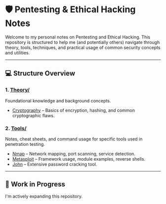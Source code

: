 # 🛡️ Pentesting & Ethical Hacking Notes

Welcome to my personal notes on Pentesting and Ethical Hacking. This repository is structured to help me (and potentially others) navigate through theory, tools, techniques, and practical usage of common security concepts and utilities.

---

## 💻 Structure Overview

### 1. [Theory/](./01_Theory/)
Foundational knowledge and background concepts.

- [Cryptography](./01_Theory/Cryptography.md) – Basics of encryption, hashing, and common cryptographic flaws.

### 2. [Tools/](./02_Tools/)
Notes, cheat sheets, and command usage for specific tools used in penetration testing.

- [Nmap](./02_Tools/Nmap.md) – Network mapping, port scanning, service detection.
- [Metasploit](./02_Tools/Metasploit.md) – Framework usage, module examples, reverse shells.
- [John](./02_Tools/John.md) – Extensive password cracking tool.

---

## 🧪 Work in Progress

I'm actively expanding this repository.
